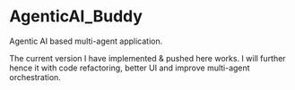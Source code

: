 # AgenticAI_Buddy
Agentic AI based multi-agent application.

The current version I have implemented & pushed here works. I will further hence it with code refactoring, better UI and improve multi-agent orchestration. 
